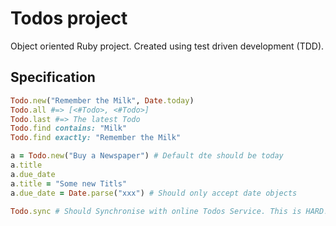 # Todos project
Object oriented Ruby project. Created using test driven development (TDD).

## Specification
```Ruby
Todo.new("Remember the Milk", Date.today)
Todo.all #=> [<#Todo>, <#Todo>]
Todo.last #=> The latest Todo
Todo.find contains: "Milk"
Todo.find exactly: "Remember the Milk"

a = Todo.new("Buy a Newspaper") # Default dte should be today
a.title
a.due_date
a.title = "Some new Titls"
a.due_date = Date.parse("xxx") # Should only accept date objects

Todo.sync # Should Synchronise with online Todos Service. This is HARD!
```
